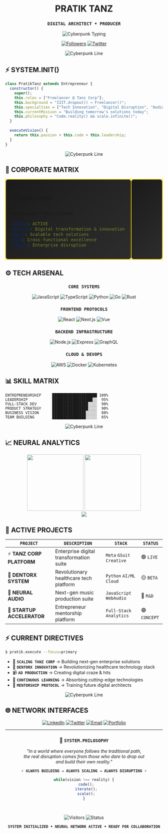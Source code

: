 <div align="center">

# PRATIK TANZ

### `DIGITAL ARCHITECT • PRODUCER`

<img src="https://readme-typing-svg.demolab.com?font=JetBrains+Mono&weight=700&size=22&duration=2500&pause=1000&color=FFD700&center=true&vCenter=true&width=700&lines=Freelancer+%40+TANZ+CORP+%7C+BUILDING+THE+FUTURE;IIIT+DROPOUT+%7C+FREELANCER;CODING+REALITY+%7C+ONE+ALGORITHM+AT+A+TIME" alt="Cyberpunk Typing" />

<br/>

[![Followers](https://img.shields.io/github/followers/pratiktanz?style=for-the-badge&logo=github&logoColor=FFD700&labelColor=000000&color=FFD700)](https://github.com/pratiktanz)
[![Twitter](https://img.shields.io/twitter/follow/pratiktanz?style=for-the-badge&logo=twitter&logoColor=FFD700&labelColor=000000&color=FFD700)](https://instagram.com/pratiktanz)

</div>

<div align="center">

![Cyberpunk Line](https://user-images.githubusercontent.com/73097560/115834477-dbab4500-a447-11eb-908a-139a6edaec5c.gif)

</div>

## ⚡ SYSTEM.INIT()

```javascript
class PratikTanz extends Entrepreneur {
  constructor() {
    super();
    this.roles = ["Freelancer @ Tanz Corp"];
    this.background = "IIIT.dropout() → Freelancer()";
    this.specialties = ["Tech Innovation", "Digital Disruption", "Audio Production"];
    this.currentMission = "Building tomorrow's solutions today";
    this.philosophy = "Code.reality() && scale.infinite()";
  }
  
  executeVision() {
    return this.passion + this.code + this.leadership;
  }
}
```

<div align="center">

![Cyberpunk Line](https://user-images.githubusercontent.com/73097560/115834477-dbab4500-a447-11eb-908a-139a6edaec5c.gif)

</div>

## 🏢 CORPORATE MATRIX

<table>
<tr>
<td width="50%" style="background: linear-gradient(135deg, #1a1a1a 0%, #2d2d2d 100%); border: 2px solid #FFD700; border-radius: 10px; padding: 20px;">

### ⚡ TANZ CORP
**`Freelancer`** • `2021.present`

```yaml
status: ACTIVE
mission: Digital transformation & innovation
focus: Scalable tech solutions
team: Cross-functional excellence
impact: Enterprise disruption
```

</td>
<td width="50%" style="background: linear-gradient(135deg, #1a1a1a 0%, #2d2d2d 100%); border: 2px solid #FFD700; border-radius: 10px; padding: 20px;">

</td>
</tr>
</table>

## ⚙️ TECH ARSENAL

<div align="center">

### `CORE SYSTEMS`
![JavaScript](https://img.shields.io/badge/JavaScript-000000?style=for-the-badge&logo=javascript&logoColor=FFD700&labelColor=000000)
![TypeScript](https://img.shields.io/badge/TypeScript-000000?style=for-the-badge&logo=typescript&logoColor=FFD700&labelColor=000000)
![Python](https://img.shields.io/badge/Python-000000?style=for-the-badge&logo=python&logoColor=FFD700&labelColor=000000)
![Go](https://img.shields.io/badge/Go-000000?style=for-the-badge&logo=go&logoColor=FFD700&labelColor=000000)
![Rust](https://img.shields.io/badge/Rust-000000?style=for-the-badge&logo=rust&logoColor=FFD700&labelColor=000000)

### `FRONTEND PROTOCOLS`
![React](https://img.shields.io/badge/React-000000?style=for-the-badge&logo=react&logoColor=FFD700&labelColor=000000)
![Next.js](https://img.shields.io/badge/Next.js-000000?style=for-the-badge&logo=next.js&logoColor=FFD700&labelColor=000000)
![Vue](https://img.shields.io/badge/Vue-000000?style=for-the-badge&logo=vue.js&logoColor=FFD700&labelColor=000000)

### `BACKEND INFRASTRUCTURE`
![Node.js](https://img.shields.io/badge/Node.js-000000?style=for-the-badge&logo=node.js&logoColor=FFD700&labelColor=000000)
![Express](https://img.shields.io/badge/Express-000000?style=for-the-badge&logo=express&logoColor=FFD700&labelColor=000000)
![GraphQL](https://img.shields.io/badge/GraphQL-000000?style=for-the-badge&logo=graphql&logoColor=FFD700&labelColor=000000)

### `CLOUD & DEVOPS`
![AWS](https://img.shields.io/badge/AWS-000000?style=for-the-badge&logo=amazon-aws&logoColor=FFD700&labelColor=000000)
![Docker](https://img.shields.io/badge/Docker-000000?style=for-the-badge&logo=docker&logoColor=FFD700&labelColor=000000)
![Kubernetes](https://img.shields.io/badge/Kubernetes-000000?style=for-the-badge&logo=kubernetes&logoColor=FFD700&labelColor=000000)

</div>

## 📊 SKILL MATRIX

<div align="left">

```
ENTREPRENEURSHIP     ████████████████████ 100%
LEADERSHIP           ██████████████████░░  95%
FULL-STACK DEV       ████████████████░░░░  90%
PRODUCT STRATEGY     ████████████████░░░░  90%
BUSINESS VISION      ███████████████░░░░░  88%
TEAM BUILDING        ███████████████░░░░░  85%
```

</div>

<div align="center">

![Cyberpunk Line](https://user-images.githubusercontent.com/73097560/115834477-dbab4500-a447-11eb-908a-139a6edaec5c.gif)

</div>

## 📈 NEURAL ANALYTICS

<div align="center">
  <img height="180em" src="https://github-readme-stats.vercel.app/api?username=10pratik10&show_icons=true&theme=dark&include_all_commits=true&count_private=true&hide_border=true&bg_color=000000&title_color=FFD700&text_color=FFFFFF&icon_color=FFD700&border_color=FFD700" />
  <img height="180em" src="https://github-readme-stats.vercel.app/api/top-langs/?username=10pratik10&layout=compact&langs_count=8&theme=dark&hide_border=true&bg_color=000000&title_color=FFD700&text_color=FFFFFF&border_color=FFD700" />
</div>

<div align="center">
  <img src="https://github-readme-streak-stats.herokuapp.com/?user=pratiktanz&theme=dark&hide_border=true&background=000000&stroke=FFD700&ring=FFD700&fire=FFD700&currStreakLabel=FFFFFF&sideLabels=FFD700&dates=FFFFFF&sideNums=FFFFFF&currStreakNum=FFFFFF" />
</div>

## 🎯 ACTIVE PROJECTS

<div align="center">

| `PROJECT` | `DESCRIPTION` | `STACK` | `STATUS` |
|-----------|---------------|---------|----------|
| ⚡ **TANZ CORP PLATFORM** | Enterprise digital transformation suite | `Meta` `GSuit` `Creative` | 🟢 `LIVE` |
| 🦷 **DENTORX SYSTEM** | Revolutionary healthcare tech platform | `Python` `AI/ML` `Cloud` | 🟡 `BETA` |
| 🎵 **NEURAL AUDIO** | Next-gen music production suite | `JavaScript` `WebAudio` | 🔵 `R&D` |
| 🚀 **STARTUP ACCELERATOR** | Entrepreneur mentorship platform | `Full-Stack` `Analytics` | 🟣 `CONCEPT` |

</div>

## ⚡ CURRENT DIRECTIVES

```bash
$ pratik.execute --focus=primary
```

- 🏢 **`SCALING TANZ CORP`** → Building next-gen enterprise solutions
- 🦷 **`DENTORX INNOVATION`** → Revolutionizing healthcare technology stack
- 📹 **`AD PRODUCTION`** → Creating digital craze & hits
- 🧠 **`CONTINUOUS LEARNING`** → Absorbing cutting-edge technologies
- 👥 **`MENTORSHIP PROTOCOL`** → Training future digital architects

<div align="center">

![Cyberpunk Line](https://user-images.githubusercontent.com/73097560/115834477-dbab4500-a447-11eb-908a-139a6edaec5c.gif)

</div>

## 🌐 NETWORK INTERFACES

<div align="center">

[![LinkedIn](https://img.shields.io/badge/LINKEDIN-000000?style=for-the-badge&logo=linkedin&logoColor=FFD700&labelColor=000000)](https://linkedin.com/in/pratiktanz)
[![Twitter](https://img.shields.io/badge/TWITTER-000000?style=for-the-badge&logo=twitter&logoColor=FFD700&labelColor=000000)](https://twitter.com/pratiktanz)
[![Email](https://img.shields.io/badge/NEURAL_MAIL-000000?style=for-the-badge&logo=gmail&logoColor=FFD700&labelColor=000000)](mailto:pratik@tanzcorp.com)
[![Portfolio](https://img.shields.io/badge/DIGITAL_REALM-000000?style=for-the-badge&logo=vercel&logoColor=FFD700&labelColor=000000)](https://pratiktanz.dev)

</div>

---

<div align="center">

### 💭 `SYSTEM.PHILOSOPHY`

*"In a world where everyone follows the traditional path,*  
*the real disruption comes from those who dare to drop out*  
*and build their own reality."*

**`⚡ ALWAYS BUILDING → ALWAYS SCALING → ALWAYS DISRUPTING ⚡`**

```javascript
while(vision !== reality) {
  code();
  iterate();
  scale();
}
```

<br/>

![Visitors](https://komarev.com/ghpvc/?username=pratiktanz&color=FFD700&style=for-the-badge&label=NEURAL+VISITORS&labelColor=000000)
![Status](https://img.shields.io/badge/STATUS-ONLINE-FFD700?style=for-the-badge&logo=statuspage&logoColor=000000&labelColor=000000)

</div>

<div align="center">

**`SYSTEM INITIALIZED • NEURAL NETWORK ACTIVE • READY FOR COLLABORATION`**

</div>
